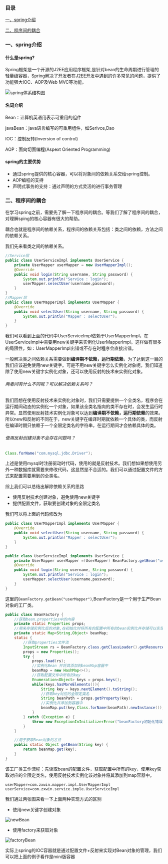 ### 目录

[一、spring介绍](#spring介绍)

[二、程序间的耦合](#程序间的耦合)

### <a id="spring介绍">一、spring介绍</a>

#### 什么是spring?

Spring框架是一个开源的J2EE应用程序框架,是针对bean的生命周期进行管理的轻量级容器，Spring解决了开发者在J2EE开发中遇到的许多常见的问题，提供了功能强大IOC、AOP及Web MVC等功能。

![spring体系结构图](E:\Blog\image\spring的体系结构.png)

#### 名词介绍

Bean：计算机英语用表示可重用的组件

javaBean：java语言编写的可重用组件，如Serivce,Dao

IOC：控制反转(Inversion of control)

AOP：面向切面编程(Aspext Oriented Programming)

#### spring的主要优势

- 通过spring提供的核心容器，可以将对象间的依赖关系交给spring控制。	
- AOP编程的支持
- 声明式事务的支持：通过声明的方式灵活的进行事务管理

### 二、程序间的耦合

在学习spring之前，需要先了解一下程序间的耦合。等我们了解了程序间的耦合，对理解sping的核心容器有很大的帮助。

耦合也就是程序间的依赖关系，程序间的依赖关系包括：类之间的依赖，方法之间的依赖关系。

我们先来看类之间的依赖关系。

```java
//Service层
public class UserServiceImpl implements UserService {
    private UserMapper userMapper = new UserMapperImpl();
    @Override
    public void login(String username, String password) {
        System.out.println("Service : login");
        userMapper.selectUser(username,password);
    }
}
//Mapper层
public class UserMapperImpl implements UserMapper {
    @Override
    public void selectUser(String username, String password) {
        System.out.println("Mapper : selectUser");
    }
}
```

我们可以看到上面的代码中UserServiceImpl依赖于UserMapperImpl，在UserServiceImpl中需要用new关键字来实例化UserMapperImpl。这样做有很多的局限性，如：UserMapperImpl出错或不存在时程序会直接出错。

一般解决类之间依赖关系需要做到**编译期不依赖，运行期依赖**，为了达到这一目的我们应该避免使用new关键字。可是不用new关键字怎么实例化对象呢，我们知道除了使用new关键字实例化对象，还可以使用反射的技术来实例化对象。

###### 两者间有什么不同呢？可以解决依赖关系吗？

我们回想在使用反射技术来实例化对象时，我们只需要提供一个全类名，程序会在运行期间动态的实例化一个对象，如果该全类名指向的类不存在时，会发生运行时异常。显然使用反射技术实例化对象可以达到**编译期不依赖，运行期依赖**的效果。所以new和反射的不同在于，new关键字在编译时期就依赖一个具体的类，而反射在编译时期只依赖于一个全限定类名的字符串，在运行期间才会依赖具体的类。

###### 使用反射创建对象不会存在问题吗？

```java
Class.forName("com.mysql.jdbc.Driver");
```

上述是使用mysql时注册驱动时代码，使用的就是反射技术。我们想如果想使用另外一种数据库就需要来修改代码，这显然是不合适的。我们可以通过配置文件的方式来配置需要用到的全类名。

综上我们可以总结出解除依赖关系的思路

- 使用反射技术创建对象，避免使用new关键字
- 提供配置文件，获取要创建对象的全限定类名

我们可以将上面的代码修改为

```java
public class UserMapperImpl implements UserMapper {
    @Override
    public void selectUser(String username, String password) {
        System.out.println("Mapper : selectUser");
    }
}

public class UserServiceImpl implements UserService {
    private UserMapper userMapper =(UserMapper) BeanFactory.getBean("userMapper");
    @Override
    public void login(String username, String password) {
        System.out.println("Service : login");
        userMapper.selectUser(username,password);
    }
}
```

这里的`BeanFactory.getBean("userMapper")`,BeanFactory是一个用于生产Bean对象的工厂类。

```java
public class BeanFactory {
    //获取bean.properties中的内容
    private static Properties props;
    //用来存储实例化后的对象,在初始化时将所有的配置中所有的bean实例化并存储可以实现单例效果
    private static Map<String,Object> beanMap;
    static {
        //获取properties文件流
        InputStream rs = BeanFactory.class.getClassLoader().getResourceAsStream("bean.properties");
        props = new Properties();
        try {
            props.load(rs);
            //实例化Bean 并将其添加到beanMap容器中
            beanMap = new HashMap<>();
            //获取配置文件中所有的key
            Enumeration<Object> keys = props.keys();
            while(keys.hasMoreElements()){
                String key = keys.nextElement().toString();
                //获取key对应的全限定类名
                String beanPath = props.getProperty(key);
                //实例化并添加到容器中
                beanMap.put(key,Class.forName(beanPath).newInstance());
            }
        } catch (Exception e) {
            throw new ExceptionInInitializerError("beanFactory初始化错误");
        }
    }

    //用于获取Bean对象的方法
    public static Object getBean(String key) {
        return beanMap.get(key);
    }
}
```

该工厂类工作流程：先读取bean的配置文件，获取配置中所有的key，使用key获取对应的全限定类名，使用反射技术实例化该对象并将其添加到map容器中。

```properties
userMapper=com.zxwin.mapper.impl.UserMapperImpl
userService=com.zxwin.service.imple.UserServiceImpl
```

我们通过两张图来看一下上面两种实现方式的区别

- 使用new关键字创建对象

![newBean](E:\Blog\image\newBean.png)

- 使用factory来获取对象

![factoryBean](E:\Blog\image\factoryBean.png)

实际上spring的IOC容器就是通过配置文件+反射来实现对Bean对象的管理，我们可以把上面的例子看作是mini版容器

